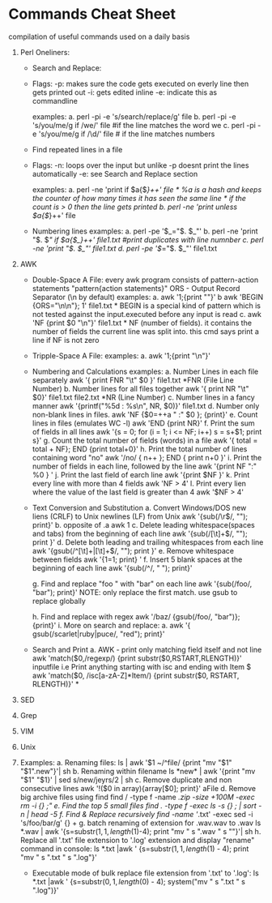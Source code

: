 # Commands Cheat Sheet
compilation of useful commands used on a daily basis

1. Perl Oneliners:
    - Search and Replace:
    * Flags:
        -p: makes sure the code gets executed on everly line then gets printed out
        -i: gets edited inline
        -e: indicate this as commandline 

        examples:
            a. perl -pi -e 's/search/replace/g' file
            b. perl -pi -e 's/you/me/g if /we/' file #if the line matches the word we
            c. perl -pi -e 's/you/me/g if /\d/' file # if the line matches numbers

    - Find repeated lines in a file
    * Flags:
        -n: loops over the input but unlike -p doesnt print the lines automatically
        -e: see Search and Replace section

        examples:
            a. perl -ne 'print if $a{$_}++' file
                * %a is a hash and keeps the counter of how many times it has seen the same line
                * if the count is > 0 then the line gets printed
            b. perl -ne 'print unless $a{$_}++' file
    - Numbering lines
        examples:
            a. perl -pe '$_="$. $_"'
            b. perl -ne 'print "$. $_" if $a{$_}++' file1.txt #print duplicates with line numnber
            c. perl -ne 'print "$. $_"' file1.txt
            d. perl -pe '$_="$. $_"' file1.txt

2. AWK
    - Double-Space A File:
        every awk program consists of pattern-action statements "pattern{action statements}"
        ORS - Output Record Separator (\n by default)
        examples:
            a. awk '1;{print ""}'
            b awk 'BEGIN {ORS="\n\n"}; 1' file1.txt
                * BEGIN is a special kind of pattern which is not tested against the input.executed before any input is read
            c. awk 'NF {print $0 "\n"}' file1.txt
                * NF (number of fields). it contains the number of fields the current line was split into. this cmd says print a line if NF is not zero
    - Tripple-Space A File:
        examples:
            a. awk '1;{print "\n"}'
    - Numbering and Calculations
        examples:
        a. Number Lines in each file separately
            awk '{ print FNR "\t" $0 }' file1.txt
                *FNR (File Line Number)
        b. Number lines for all files together
            awk '{ print NR "\t" $0}' file1.txt file2.txt
                *NR (Line Number)
        c. Number lines in a fancy manner
            awk '{printf("%5d : %s\n", NR, $0)}' file1.txt
        d. Number only non-blank lines in files.
            awk 'NF {$0=++a " :" $0 }; {print}'
        e. Count lines in files (emulates WC -l)
            awk 'END {print NR}'
        f. Print the sum of fields in all lines
            awk '{s = 0; for (i = 1; i <= NF; i++) s = s+$1; print s}'
        g. Count the total number of fields (words) in a file
            awk '{ total = total + NF}; END {print total+0}'
        h. Print the total number of lines containing word "no"
            awk '/no/ { n++ }; END { print n+0 }'
        i. Print the number of fields in each line, followed by the line
            awk '{print NF ":" %0 } '
        j. Print the last field of earch line
            awk '{print $NF }'
        k. Print every line with more than 4 fields
            awk 'NF > 4'
        l. Print every lien where the value of the last field is greater than 4
            awk '$NF > 4'
    - Text Conversion and Substitution
        a. Convert Windows/DOS new liens (CRLF) to Unix newlines (LF) from Unix
            awk '{sub(/\r$/, ""); print}'
        b. opposite of .a
            awk 1
        c.	Delete leading whitespace(spaces and tabs) from the beginning of each line
            awk '{sub(/[\t]+$/, ""); print }'
        d. Delete both leading and trailing whitespaces from each line
            awk '{gsub(/^[\t]+|[\t]+$/, ""); print }'
        e. Remove whitespace between fields
            awk '{$1=$1; print} '
        f. Insert 5 blank spaces at the beginning of each line
            awk '{sub(/^/, "     "); print}'

        g. Find and replace "foo " with "bar" on each line
            awk '{sub(/foo/, "bar"); print}'
            NOTE: only replace the first match. use gsub to replace globally

        h. Find and replace with regex
            awk '/baz/ {gsub(/foo/, "bar")}; {print}'
        i. More on search and replace:
            a. awk '{ gsub(/scarlet|ruby|puce/, "red"); print}'
    - Search and Print
        a. AWK - print only matching field itself and not line
            awk 'match($0,/regexp/) {print substr($0,RSTART,RLENGTH)}' inputfile
            i.e Print anything starting with isc and ending with Item
            $ awk 'match($0, /isc[a-zA-Z]*Item/) {print substr($0, RSTART, RLENGTH)}' *


3. SED
4. Grep
5. VIM
6. Unix
7. Examples:
    a. Renaming files:
        ls | awk '$1 ~/^file/ {print "mv "$1" "$1".new"}'| sh
    b. Renaming within filename
        ls *new* | awk '{print "mv "$1" "$1}' | sed s/new/jeyrs/2 | sh
    c. Remove duplicate and non consecutive lines 
        awk '!($0 in array){array[$0]; print}' aFile
    d. Remove big archive files using find 
        find / -type f -name *.zip -size +100M -exec rm -i {} \;"
    e. Find the top 5 small files
        find . -type f -exec ls -s {} \; | sort -n | head -5
    f. Find & Replace recursively
        find -name '*.txt' -exec sed -i 's/foo/bar/g' {} +
    g. batch renaming of extension for .wav.wav to .wav
        ls *.wav | awk '{s=substr($1,1,length($1)-4); print "mv " s ".wav " s ""}'| sh
    h. Replace all '.txt' file extension to '.log' extension and display "rename" command in console:
        ls *.txt |awk ' {s=substr($1, 1, length($1) - 4); print "mv " s ".txt " s ".log"}'

    * Executable mode of bulk replace file extension from '.txt' to '.log':
        ls *.txt |awk ' {s=substr($0, 1, length($0) - 4); system("mv " s ".txt " s ".log")}'

